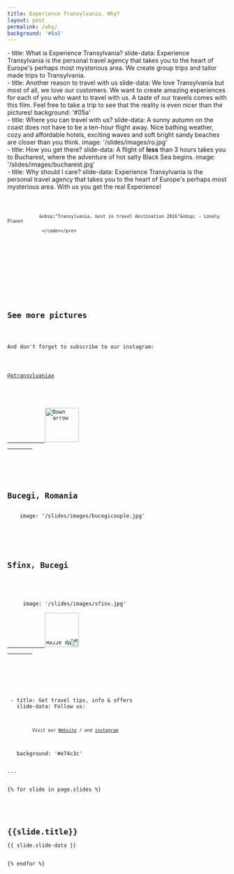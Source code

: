 ```yaml
---
title: Experience Transylvania. Why?
layout: post
permalink: /why/
background: '#0a5'
---
```



 <section>
 - title: What is Experience Transylvania?
   slide-data: Experience Transylvania is the personal travel agency that takes you to the heart of Europe's perhaps most mysterious area. We create group trips and tailor made trips to Transylvania.
 </section>   
    

 <section>
 - title: Another reason to travel with us    
   slide-data: We love Transylvania but most of all, we love our customers. We want to create amazing experiences for each of you who want to travel with us. A taste of our travels comes with this film. Feel free to take a trip to see that the reality is even nicer than the pictures!
   background: '#05a'
 </section> 

 <section>
 - title: Where you can travel with us?
   slide-data: A sunny autumn on the coast does not have to be a ten-hour flight away. Nice bathing weather, cozy and affordable hotels, exciting waves and soft bright sandy beaches are closer than you think.
   image: '/slides/images/ro.jpg'
 </section>   
 
 <section>
 - title: How you get there?
   slide-data: A flight of <strong>less</strong> than 3 hours takes you to Bucharest, where the adventure of hot salty Black Sea begins.
   image: '/slides/images/bucharest.jpg'
 </section>
   
   

 <section>
 - title: Why should I care?
   slide-data: Experience Transylvania is the personal travel agency that takes you to the heart of Europe's perhaps most mysterious area. With us you get the real Experience!<pre><code>
       
                &nbsp;"Transylvania, best in travel destination 2016"&nbsp; - Lonely Planet
                
                 </code></pre>   
 </section>
 
 <section>
    <section>
        <h2>See more pictures</h2>
        <p>And don't forget to subscribe to our instagram:</p>
     <p><a href="https://www.instagram.com/xtransylvaniax/">@xtransylvaniax</a></p>
        <br>
        <a href="#" class="navigate-down">
            <img width="78" data-src="https://s3.amazonaws.com/hakim-static/reveal-js/arrow.png" alt="Down arrow">
        </a>
    </section>
    <section>
        <h2>Bucegi, Romania</h2>
    image: '/slides/images/bucegicouple.jpg'     
    </section>
    <section>
        <h2>Sfinx, Bucegi</h2>
        <pThe Sphinx is a natural rock formation in the Bucegi Natural Park which is in the Bucegi Mountains of Romania..</p>
        <br>
     image: '/slides/images/sfinx.jpg' 
        <a href="#/2">
            <img width="78" data-src="https://s3.amazonaws.com/hakim-static/reveal-js/arrow.png" alt="Up arrow" style="transform: rotate(180deg); -webkit-transform: rotate(180deg);">
        </a>
    </section>
 </section>

 
 <section> 
 - title: Get travel tips, info & offers 
   slide-data: Follow us:
   <p>
        <small>Visit our <a href=""https://transylvania.se">Website</a> / and <a href="https://www.instagram.com/xtransylvaniax/">instagram</a></small>
    </p>
   background: '#e74c3c'
 </section>  
---

{% for slide in page.slides %}                 
<section data-background="{% if slide.image %}{{slide.image}}{% elsif slide.background %}{{slide.background}}{% else %}{{page.background}}{% endif %}">
        <h1>{{slide.title}}</h1>{{ slide.slide-data }}

</section>               
{% endfor %}
    
